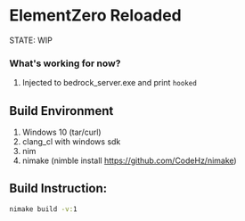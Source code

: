 # ElementZero Reloaded

STATE: WIP

### What's working for now?

1. Injected to bedrock_server.exe and print `hooked`

## Build Environment

1. Windows 10 (tar/curl)
2. clang_cl with windows sdk
3. nim
4. nimake (nimble install https://github.com/CodeHz/nimake)

## Build Instruction:

```cmd
nimake build -v:1
```